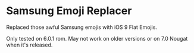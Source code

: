 # Samsung Emoji Replacer
Replaced those awful Samsung emojis with iOS 9 Flat Emojis.

Only tested on 6.0.1 rom. May not work on older versions or on 7.0 Nougat when it's released.
